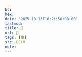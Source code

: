 ```yaml
---
bc:
hex:
date: '2025-10-13T10:26:50+08:00'
lastmod:
title: 􂤨
url: 􂤨
tags: [龜]
src: DCCV
note:
---
```

